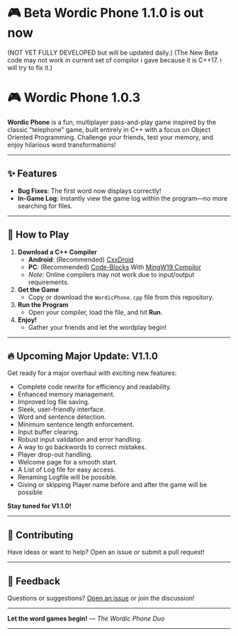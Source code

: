 # 🎮 Beta Wordic Phone 1.1.0 is out now 
(NOT YET FULLY DEVELOPED but will be updated daily.)
(The New Beta code may not work in current set of compilor i gave because it is C++17. i will try to fix it.)

# 🎮 Wordic Phone 1.0.3

**Wordic Phone** is a fun, multiplayer pass-and-play game inspired by the classic "telephone" game, built entirely in C++ with a focus on Object Oriented Programming. Challenge your friends, test your memory, and enjoy hilarious word transformations!

---

## ✨ Features

- **Bug Fixes**: The first word now displays correctly!
- **In-Game Log**: Instantly view the game log within the program—no more searching for files.

---

## 🚀 How to Play

1. **Download a C++ Compiler**
    - **Android**: (Recommended) [CxxDroid](https://play.google.com/store/apps/details?id=ru.iiec.cxxdroid)
    - **PC**: (Recommended) [Code-Blocks](https://code-blocks.en.uptodown.com/windows) With [MingW19 Compilor](https://nuwen.net/mingw.html)
    - *Note*: Online compilers may not work due to input/output requirements.
2. **Get the Game**
    - Copy or download the `WordicPhone.cpp` file from this repository.
3. **Run the Program**
    - Open your compiler, load the file, and hit **Run**.
4. **Enjoy!**
    - Gather your friends and let the wordplay begin!

---

## 🔥 Upcoming Major Update: V1.1.0

Get ready for a major overhaul with exciting new features:

- Complete code rewrite for efficiency and readability.
- Enhanced memory management.
- Improved log file saving.
- Sleek, user-friendly interface.
- Word and sentence detection.
- Minimum sentence length enforcement.
- Input buffer clearing.
- Robust input validation and error handling.
- A way to go backwords to correct mistakes.
- Player drop-out handling.
- Welcome page for a smooth start.
- A List of Log file for easy access.
- Renaming Logfile will be possible.
- Giving or skipping Player name before and after the game will be possible

**Stay tuned for V1.1.0!**

---

## 📢 Contributing

Have ideas or want to help? Open an issue or submit a pull request!

---

## 💬 Feedback

Questions or suggestions? [Open an issue](https://github.com/vedantmandanka47/Wordic-Phone/issues) or join the discussion!

---

**Let the word games begin!**
*— The Wordic Phone Duo*

---
